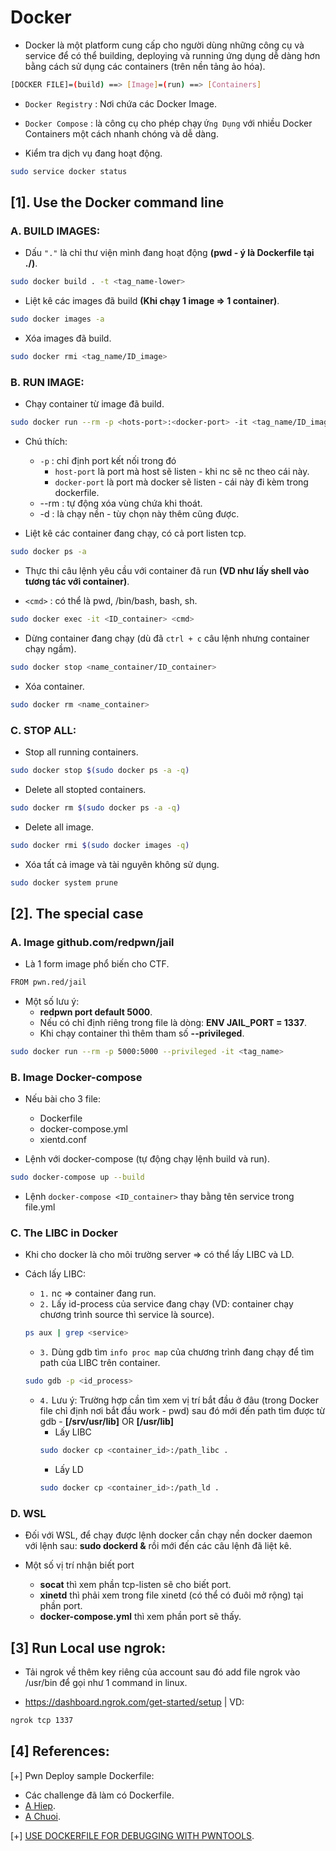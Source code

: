 # Docker

- Docker là một platform cung cấp cho người dùng những công cụ và service để có thể building, deploying và running ứng dụng dễ dàng hơn bằng cách sử dụng các containers (trên nền tảng ảo hóa).

```bash
[DOCKER FILE]=(build) ==> [Image]=(run) ==> [Containers]  
```

- `Docker Registry` : Nơi chứa các Docker Image.
  
- `Docker Compose` : là công cụ cho phép chạy `Ứng Dụng` với nhiều Docker Containers một cách nhanh chóng và dễ dàng.

- Kiểm tra dịch vụ đang hoạt động.

```bash
sudo service docker status
```  

## [1]. Use the Docker command line

### A. BUILD IMAGES:

- Dấu `"."` là chỉ thư viện mình đang hoạt động __(pwd - ý là Dockerfile tại ./)__.
```bash
sudo docker build . -t <tag_name-lower> 
```

- Liệt kê các images đã build __(Khi chạy 1 image => 1 container)__.

```bash
sudo docker images -a 
```

- Xóa images đã build.

```bash 
sudo docker rmi <tag_name/ID_image>
```

### B. RUN IMAGE:

- Chạy container từ image đã build.

```bash
sudo docker run --rm -p <hots-port>:<docker-port> -it <tag_name/ID_image>
```

- Chú thích:
    * `-p` : chỉ định port kết nối trong đó
        + `host-port` là port mà host sẽ listen - khi nc sẽ nc theo cái này.
        + `docker-port` là port mà docker sẽ listen - cái này đi kèm trong dockerfile.
    * --rm : tự động xóa vùng chứa khi thoát.
    * -d : là chạy nền - tùy chọn này thêm cũng được.
    
- Liệt kê các container đang chạy, có cả port listen tcp.

```bash
sudo docker ps -a 
```

- Thực thi câu lệnh yêu cầu với container đã run __(VD như lấy shell vào tương tác với container)__.

- `<cmd>` : có thể là pwd, /bin/bash, bash, sh.

```bash 
sudo docker exec -it <ID_container> <cmd> 
```

- Dừng container đang chạy (dù đã `ctrl + c` câu lệnh nhưng container chạy ngầm).

```bash
sudo docker stop <name_container/ID_container>
```

- Xóa container.

```bash
sudo docker rm <name_container>
```

### C. STOP ALL:

- Stop all running containers.
```bash
sudo docker stop $(sudo docker ps -a -q)
```

- Delete all stopted containers.
```bash
sudo docker rm $(sudo docker ps -a -q)
```

- Delete all image.
```bash
sudo docker rmi $(sudo docker images -q)
```

- Xóa tất cả image và tài nguyên không sử dụng.
```bash 
sudo docker system prune
```

## [2]. The special case

### A. Image github.com/redpwn/jail

- Là 1 form image phổ biến cho CTF.

```bash
FROM pwn.red/jail
```

- Một số lưu ý:
    * __redpwn port default 5000__.
    * Nếu có chỉ định riêng trong file là dòng: __ENV JAIL_PORT = 1337__.
    * Khi chạy container thì thêm tham số __--privileged__.
```bash
sudo docker run --rm -p 5000:5000 --privileged -it <tag_name>
```

### B. Image Docker-compose

- Nếu bài cho 3 file:
    * Dockerfile
    * docker-compose.yml
    * xientd.conf

- Lệnh với docker-compose (tự động chạy lệnh build và run).

```bash
sudo docker-compose up --build
```

- Lệnh `docker-compose <ID_container>` thay bằng tên service trong file.yml

### C. The LIBC in Docker

- Khi cho docker là cho môi trường server => có thể lấy LIBC và LD.

- Cách lấy LIBC:
    * `1.` nc => container đang run.
    * `2.` Lấy id-process của service đang chạy (VD: container chạy chương trình source thì service là source).
    ```bash
    ps aux | grep <service>
    ```
    * `3.` Dùng gdb tìm `info proc map` của chương trình đang chạy để tìm path của LIBC trên container.
    ```bash
    sudo gdb -p <id_process>
    ```
    * `4.` Lưu ý: Trường hợp cần tìm xem vị trí bắt đầu ở đâu (trong Docker file chỉ định nơi bắt đầu work - pwd) sau đó mới đến path tìm được từ gdb - __[/srv/usr/lib]__ OR __[/usr/lib]__ 
        + Lấy LIBC
        ```bash
        sudo docker cp <container_id>:/path_libc .
        ```
        + Lấy LD
        ```bash
        sudo docker cp <container_id>:/path_ld .
        ```

### D. WSL

- Đối với WSL, để chạy được lệnh docker cần chạy nền docker daemon với lệnh sau: __sudo dockerd &__ rồi mới đến các câu lệnh đã liệt kê.

- Một số vị trí nhận biết port
    * __socat__ thì xem phần tcp-listen sẽ cho biết port.
    * __xinetd__ thì phải xem trong file xinetd (có thể có đuôi mở rộng) tại phần port.
    * __docker-compose.yml__ thì xem phần port sẽ thấy.


## [3] Run Local use ngrok: 

- Tải ngrok về thêm key riêng của account sau đó add file ngrok vào /usr/bin để gọi như 1 command in linux.

- https://dashboard.ngrok.com/get-started/setup | VD:

```bash
ngrok tcp 1337
```
   
## [4] References:

[+] Pwn Deploy sample Dockerfile: 
- Các challenge đã làm có Dockerfile.
- [A Hiep](https://gitlab.com/hypnguyen1209/pwn-deploy).
- [A Chuoi](https://github.com/yuumi001/miniCTF2021_deploy?fbclid=IwAR19QpvrUm9jJXu_s5xvdCNkFKtN4SADFCNtQaciJWqm2cipE_LR7vRVDTQ).


[+] [USE DOCKERFILE FOR DEBUGGING WITH PWNTOOLS](https://shakuganz.com/2022/04/20/use-dockerfile-for-debugging-with-pwntools/).
